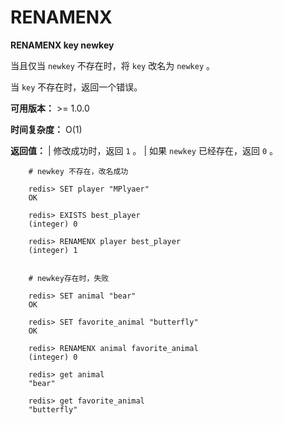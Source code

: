 # RENAMENX


**RENAMENX key newkey**

当且仅当 ``newkey`` 不存在时，将 ``key`` 改名为 ``newkey`` 。

当 ``key`` 不存在时，返回一个错误。

**可用版本：**
    >= 1.0.0

**时间复杂度：**
    O(1)

**返回值：**
    | 修改成功时，返回 ``1`` 。
    | 如果 ``newkey`` 已经存在，返回 ``0`` 。

```
    # newkey 不存在，改名成功

    redis> SET player "MPlyaer"
    OK

    redis> EXISTS best_player
    (integer) 0

    redis> RENAMENX player best_player
    (integer) 1


    # newkey存在时，失败

    redis> SET animal "bear"
    OK

    redis> SET favorite_animal "butterfly"
    OK

    redis> RENAMENX animal favorite_animal
    (integer) 0

    redis> get animal
    "bear"

    redis> get favorite_animal
    "butterfly"
```